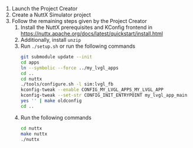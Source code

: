 1. Launch the Project Creator
2. Create a NuttX Simulator project
3. Follow the remaining steps given by the Project Creator
    1. Install the NuttX prerequisites and KConfig frontend in https://nuttx.apache.org/docs/latest/quickstart/install.html
    2. Additionally, install `unzip`
    3. Run `./setup.sh` or run the following commands
        ```sh
        git submodule update --init
        cd apps
        ln --symbolic --force ../my_lvgl_apps
        cd ..
        cd nuttx
        ./tools/configure.sh -l sim:lvgl_fb
        kconfig-tweak --enable CONFIG_MY_LVGL_APPS_MY_LVGL_APP
        kconfig-tweak --set-str CONFIG_INIT_ENTRYPOINT my_lvgl_app_main
        yes '' | make oldconfig
        cd ..
        ```
    4. Run the following commands
        ```sh
        cd nuttx
        make nuttx
        ./nuttx
        ```
